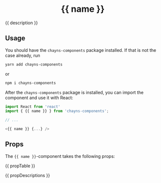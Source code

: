 <div align="center"><h1>{{ name }}</h1></div>

{{ description }}

## Usage

You should have the `chayns-components` package installed. If that is not the
case already, run

```bash
yarn add chayns-components
```

or

```bash
npm i chayns-components
```

After the `chayns-components` package is installed, you can import the component
and use it with React:

```jsx
import React from 'react'
import { {{ name }} } from 'chayns-components';

// ...

<{{ name }} {...} />
```

## Props

The `{{ name }}`-component takes the following props:

{{ propTable }}

{{ propDescriptions }}
